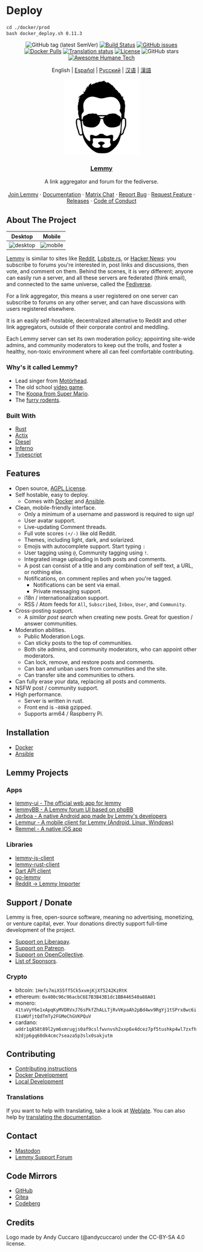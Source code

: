 # Deploy

```
cd ./docker/prod
bash docker_deploy.sh 0.11.3
```



<div align="center">

![GitHub tag (latest SemVer)](https://img.shields.io/github/tag/LemmyNet/lemmy.svg)
[![Build Status](https://drone.join-lemmy.org/api/badges/LemmyNet/lemmy/status.svg)](https://drone.join-lemmy.org/LemmyNet/lemmy/)
[![GitHub issues](https://img.shields.io/github/issues-raw/LemmyNet/lemmy.svg)](https://github.com/LemmyNet/lemmy/issues)
[![Docker Pulls](https://img.shields.io/docker/pulls/dessalines/lemmy.svg)](https://cloud.docker.com/repository/docker/dessalines/lemmy/)
[![Translation status](http://weblate.join-lemmy.org/widgets/lemmy/-/lemmy/svg-badge.svg)](http://weblate.join-lemmy.org/engage/lemmy/)
[![License](https://img.shields.io/github/license/LemmyNet/lemmy.svg)](LICENSE)
![GitHub stars](https://img.shields.io/github/stars/LemmyNet/lemmy?style=social)
[![Awesome Humane Tech](https://raw.githubusercontent.com/humanetech-community/awesome-humane-tech/main/humane-tech-badge.svg?sanitize=true)](https://github.com/humanetech-community/awesome-humane-tech)

</div>

<p align="center">
  <span>English</span> |
  <a href="readmes/README.es.md">Español</a> |
  <a href="readmes/README.ru.md">Русский</a> |
  <a href="readmes/README.zh.hans.md">汉语</a> |
  <a href="readmes/README.zh.hant.md">漢語</a>
</p>

<p align="center">
  <a href="https://join-lemmy.org/" rel="noopener">
 <img width=200px height=200px src="https://raw.githubusercontent.com/LemmyNet/lemmy-ui/main/src/assets/icons/favicon.svg"></a>

 <h3 align="center"><a href="https://join-lemmy.org">Lemmy</a></h3>
  <p align="center">
    A link aggregator and forum for the fediverse.
    <br />
    <br />
    <a href="https://join-lemmy.org">Join Lemmy</a>
    ·
    <a href="https://join-lemmy.org/docs/en/index.html">Documentation</a>
    ·
    <a href="https://matrix.to/#/#lemmy-space:matrix.org">Matrix Chat</a>
    ·
    <a href="https://github.com/LemmyNet/lemmy/issues">Report Bug</a>
    ·
    <a href="https://github.com/LemmyNet/lemmy/issues">Request Feature</a>
    ·
    <a href="https://github.com/LemmyNet/lemmy/blob/main/RELEASES.md">Releases</a>
    ·
    <a href="https://join-lemmy.org/docs/en/code_of_conduct.html">Code of Conduct</a>
  </p>
</p>

## About The Project

| Desktop                                                                                                    | Mobile                                                                                                      |
| ---------------------------------------------------------------------------------------------------------- | ----------------------------------------------------------------------------------------------------------- |
| ![desktop](https://raw.githubusercontent.com/LemmyNet/joinlemmy-site/main/src/assets/images/main_img.webp) | ![mobile](https://raw.githubusercontent.com/LemmyNet/joinlemmy-site/main/src/assets/images/mobile_pic.webp) |

[Lemmy](https://github.com/LemmyNet/lemmy) is similar to sites like [Reddit](https://reddit.com), [Lobste.rs](https://lobste.rs), or [Hacker News](https://news.ycombinator.com/): you subscribe to forums you're interested in, post links and discussions, then vote, and comment on them. Behind the scenes, it is very different; anyone can easily run a server, and all these servers are federated (think email), and connected to the same universe, called the [Fediverse](https://en.wikipedia.org/wiki/Fediverse).

For a link aggregator, this means a user registered on one server can subscribe to forums on any other server, and can have discussions with users registered elsewhere.

It is an easily self-hostable, decentralized alternative to Reddit and other link aggregators, outside of their corporate control and meddling.

Each Lemmy server can set its own moderation policy; appointing site-wide admins, and community moderators to keep out the trolls, and foster a healthy, non-toxic environment where all can feel comfortable contributing.

### Why's it called Lemmy?

- Lead singer from [Motörhead](https://invidio.us/watch?v=pWB5JZRGl0U).
- The old school [video game](<https://en.wikipedia.org/wiki/Lemmings_(video_game)>).
- The [Koopa from Super Mario](https://www.mariowiki.com/Lemmy_Koopa).
- The [furry rodents](http://sunchild.fpwc.org/lemming-the-little-giant-of-the-north/).

### Built With

- [Rust](https://www.rust-lang.org)
- [Actix](https://actix.rs/)
- [Diesel](http://diesel.rs/)
- [Inferno](https://infernojs.org)
- [Typescript](https://www.typescriptlang.org/)

## Features

- Open source, [AGPL License](/LICENSE).
- Self hostable, easy to deploy.
  - Comes with [Docker](https://join-lemmy.org/docs/en/administration/install_docker.html) and [Ansible](https://join-lemmy.org/docs/en/administration/install_ansible.html).
- Clean, mobile-friendly interface.
  - Only a minimum of a username and password is required to sign up!
  - User avatar support.
  - Live-updating Comment threads.
  - Full vote scores `(+/-)` like old Reddit.
  - Themes, including light, dark, and solarized.
  - Emojis with autocomplete support. Start typing `:`
  - User tagging using `@`, Community tagging using `!`.
  - Integrated image uploading in both posts and comments.
  - A post can consist of a title and any combination of self text, a URL, or nothing else.
  - Notifications, on comment replies and when you're tagged.
    - Notifications can be sent via email.
    - Private messaging support.
  - i18n / internationalization support.
  - RSS / Atom feeds for `All`, `Subscribed`, `Inbox`, `User`, and `Community`.
- Cross-posting support.
  - A _similar post search_ when creating new posts. Great for question / answer communities.
- Moderation abilities.
  - Public Moderation Logs.
  - Can sticky posts to the top of communities.
  - Both site admins, and community moderators, who can appoint other moderators.
  - Can lock, remove, and restore posts and comments.
  - Can ban and unban users from communities and the site.
  - Can transfer site and communities to others.
- Can fully erase your data, replacing all posts and comments.
- NSFW post / community support.
- High performance.
  - Server is written in rust.
  - Front end is `~80kB` gzipped.
  - Supports arm64 / Raspberry Pi.

## Installation

- [Docker](https://join-lemmy.org/docs/en/administration/install_docker.html)
- [Ansible](https://join-lemmy.org/docs/en/administration/install_ansible.html)

## Lemmy Projects

### Apps

- [lemmy-ui - The official web app for lemmy](https://github.com/LemmyNet/lemmy-ui)
- [lemmyBB - A Lemmy forum UI based on phpBB](https://github.com/LemmyNet/lemmyBB)
- [Jerboa - A native Android app made by Lemmy's developers](https://github.com/dessalines/jerboa)
- [Lemmur - A mobile client for Lemmy (Android, Linux, Windows)](https://github.com/LemmurOrg/lemmur)
- [Remmel - A native iOS app](https://github.com/uuttff8/Lemmy-iOS)

### Libraries

- [lemmy-js-client](https://github.com/LemmyNet/lemmy-js-client)
- [lemmy-rust-client](https://github.com/LemmyNet/lemmy/tree/main/crates/api_common)
- [Dart API client](https://github.com/LemmurOrg/lemmy_api_client)
- [go-lemmy](https://gitea.arsenm.dev/Arsen6331/go-lemmy)
- [Reddit -> Lemmy Importer](https://github.com/rileynull/RedditLemmyImporter)

## Support / Donate

Lemmy is free, open-source software, meaning no advertising, monetizing, or venture capital, ever. Your donations directly support full-time development of the project.

- [Support on Liberapay](https://liberapay.com/Lemmy).
- [Support on Patreon](https://www.patreon.com/dessalines).
- [Support on OpenCollective](https://opencollective.com/lemmy).
- [List of Sponsors](https://join-lemmy.org/sponsors).

### Crypto

- bitcoin: `1Hefs7miXS5ff5Ck5xvmjKjXf5242KzRtK`
- ethereum: `0x400c96c96acbC6E7B3B43B1dc1BB446540a88A01`
- monero: `41taVyY6e1xApqKyMVDRVxJ76sPkfZhALLTjRvVKpaAh2pBd4wv9RgYj1tSPrx8wc6iE1uWUfjtQdTmTy2FGMeChGVKPQuV`
- cardano: `addr1q858t89l2ym6xmrugjs0af9cslfwvnvsh2xxp6x4dcez7pf5tushkp4wl7zxfhm2djp6gq60dk4cmc7seaza5p3slx0sakjutm`

## Contributing

- [Contributing instructions](https://join-lemmy.org/docs/en/contributing/contributing.html)
- [Docker Development](https://join-lemmy.org/docs/en/contributing/docker_development.html)
- [Local Development](https://join-lemmy.org/docs/en/contributing/local_development.html)

### Translations

If you want to help with translating, take a look at [Weblate](https://weblate.join-lemmy.org/projects/lemmy/). You can also help by [translating the documentation](https://github.com/LemmyNet/lemmy-docs#adding-a-new-language).

## Contact

- [Mastodon](https://mastodon.social/@LemmyDev)
- [Lemmy Support Forum](https://lemmy.ml/c/lemmy_support)

## Code Mirrors

- [GitHub](https://github.com/LemmyNet/lemmy)
- [Gitea](https://git.join-lemmy.org/LemmyNet/lemmy)
- [Codeberg](https://codeberg.org/LemmyNet/lemmy)

## Credits

Logo made by Andy Cuccaro (@andycuccaro) under the CC-BY-SA 4.0 license.
